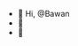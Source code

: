 - 👋 Hi, @Bawan
- 👀 
- 🌱 

<!---
BawanH/BawanH is a ✨ special ✨ repository because its `README.md` (this file) appears on your GitHub profile.
You can click the Preview link to take a look at your changes.
--->
